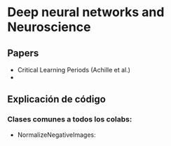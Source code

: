 # Deep neural networks and Neuroscience

## Papers

- Critical Learning Periods (Achille et al.)
-

## Explicación de código

### Clases comunes a todos los colabs:
* NormalizeNegativeImages: